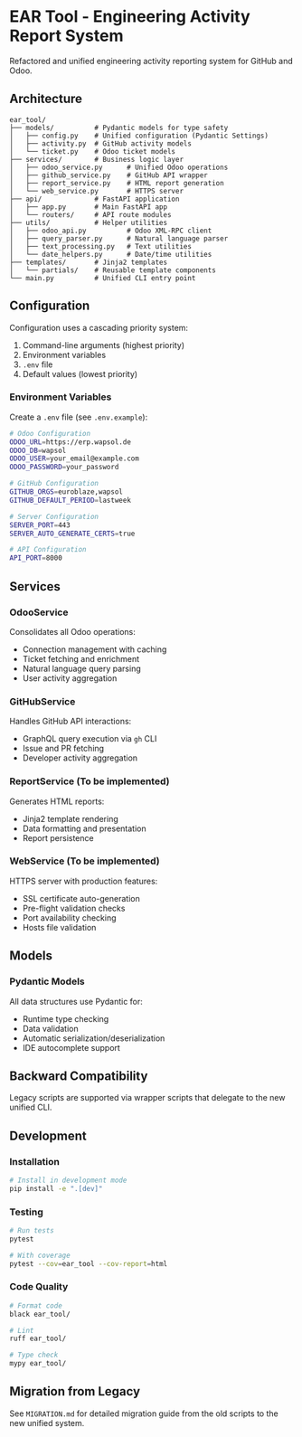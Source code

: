 # EAR Tool - Engineering Activity Report System

Refactored and unified engineering activity reporting system for GitHub and Odoo.

## Architecture

```
ear_tool/
├── models/          # Pydantic models for type safety
│   ├── config.py    # Unified configuration (Pydantic Settings)
│   ├── activity.py  # GitHub activity models
│   └── ticket.py    # Odoo ticket models
├── services/        # Business logic layer
│   ├── odoo_service.py      # Unified Odoo operations
│   ├── github_service.py    # GitHub API wrapper
│   ├── report_service.py    # HTML report generation
│   └── web_service.py       # HTTPS server
├── api/             # FastAPI application
│   ├── app.py       # Main FastAPI app
│   └── routers/     # API route modules
├── utils/           # Helper utilities
│   ├── odoo_api.py          # Odoo XML-RPC client
│   ├── query_parser.py      # Natural language parser
│   ├── text_processing.py   # Text utilities
│   └── date_helpers.py      # Date/time utilities
├── templates/       # Jinja2 templates
│   └── partials/    # Reusable template components
└── main.py          # Unified CLI entry point
```

## Configuration

Configuration uses a cascading priority system:
1. Command-line arguments (highest priority)
2. Environment variables
3. `.env` file
4. Default values (lowest priority)

### Environment Variables

Create a `.env` file (see `.env.example`):

```bash
# Odoo Configuration
ODOO_URL=https://erp.wapsol.de
ODOO_DB=wapsol
ODOO_USER=your_email@example.com
ODOO_PASSWORD=your_password

# GitHub Configuration
GITHUB_ORGS=euroblaze,wapsol
GITHUB_DEFAULT_PERIOD=lastweek

# Server Configuration
SERVER_PORT=443
SERVER_AUTO_GENERATE_CERTS=true

# API Configuration
API_PORT=8000
```

## Services

### OdooService
Consolidates all Odoo operations:
- Connection management with caching
- Ticket fetching and enrichment
- Natural language query parsing
- User activity aggregation

### GitHubService
Handles GitHub API interactions:
- GraphQL query execution via `gh` CLI
- Issue and PR fetching
- Developer activity aggregation

### ReportService (To be implemented)
Generates HTML reports:
- Jinja2 template rendering
- Data formatting and presentation
- Report persistence

### WebService (To be implemented)
HTTPS server with production features:
- SSL certificate auto-generation
- Pre-flight validation checks
- Port availability checking
- Hosts file validation

## Models

### Pydantic Models
All data structures use Pydantic for:
- Runtime type checking
- Data validation
- Automatic serialization/deserialization
- IDE autocomplete support

## Backward Compatibility

Legacy scripts are supported via wrapper scripts that delegate to the new unified CLI.

## Development

### Installation

```bash
# Install in development mode
pip install -e ".[dev]"
```

### Testing

```bash
# Run tests
pytest

# With coverage
pytest --cov=ear_tool --cov-report=html
```

### Code Quality

```bash
# Format code
black ear_tool/

# Lint
ruff ear_tool/

# Type check
mypy ear_tool/
```

## Migration from Legacy

See `MIGRATION.md` for detailed migration guide from the old scripts to the new unified system.
